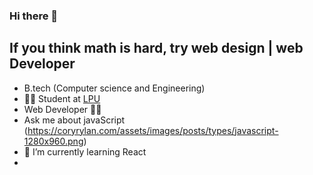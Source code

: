 ### Hi there 👋
## If you think math is hard, try web design  | web Developer

- B.tech (Computer science and Engineering)
- 🧑‍🎓 Student at [LPU](https://www.lpu.in/)
- Web Developer 👨‍💻
- Ask me about javaScript (https://coryrylan.com/assets/images/posts/types/javascript-1280x960.png) 
- 🌱 I’m currently learning React
- 


<!--
**SheikhSahab01/SheikhSahab01** is a ✨ _special_ ✨ repository because its `README.md` (this file) appears on your GitHub profile.

Here are some ideas to get you started:

- 🔭 I’m currently working on ...
- 🌱 I’m currently learning ...
- 👯 I’m looking to collaborate on ...
- 🤔 I’m looking for help with ...
- 💬 Ask me about ...
- 📫 How to reach me: ...
- 😄 Pronouns: ...
- ⚡ Fun fact: ...
-->
